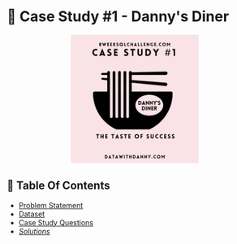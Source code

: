 # 🍜 Case Study #1 - Danny's Diner 
<p align="center">
<img src="https://github.com/sweety21-coder/8WeekSQLChallange/blob/main/Danny's%20Diner.png" width=50% height=50%>

 ## 📕 Table Of Contents
*  [Problem Statement](#problem-statement)
*  [Dataset](#dataset)
* [Case Study Questions](#case-study-questions)
* <i class="ri-home-heart-line"> [Solutions](#solutions)
 
